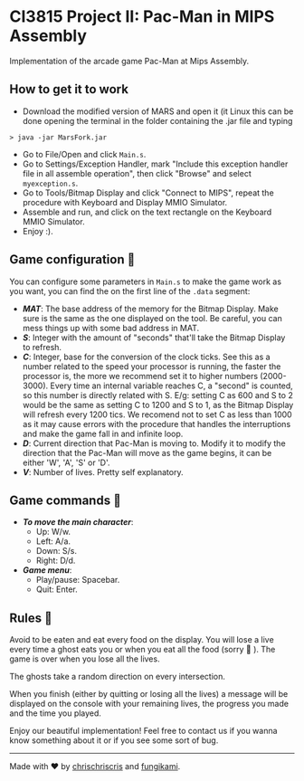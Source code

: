 # CI3815 Project II: Pac-Man in MIPS Assembly

Implementation of the arcade game Pac-Man at Mips Assembly.

## How to get it to work

+ Download the modified version of MARS and open it (it Linux this can be done opening the terminal in the folder containing the .jar file and typing
```
> java -jar MarsFork.jar
```

+ Go to File/Open and click `Main.s`.
+ Go to Settings/Exception Handler, mark "Include this exception handler file in all assemble operation", then click "Browse" and select `myexception.s`.
+ Go to Tools/Bitmap Display and click "Connect to MIPS", repeat the procedure with Keyboard and Display MMIO Simulator.
+ Assemble and run, and click on the text rectangle on the Keyboard MMIO Simulator.
+ Enjoy :).

## Game configuration 🔧

You can configure some parameters in `Main.s` to make the game work as you want, you can find the on the first line of the `.data` segment:

+ ***MAT***: The base address of the memory for the Bitmap Display. Make sure is the same as the one displayed on the tool. Be careful, you can mess things up with some bad address in MAT.
+ ***S***: Integer with the amount of "seconds" that'll take the Bitmap Display to refresh.
+ ***C***: Integer, base for the conversion of the clock ticks. See this as a number related to the speed your processor is running, the faster the processor is, the more we recommend set it to higher numbers (2000-3000). Every time an internal variable reaches C, a "second" is counted, so this number is directly related with S. E/g: setting C as 600 and S to 2 would be the same as setting C to 1200 and S to 1, as the Bitmap Display will refresh every 1200 tics. We recomend not to set C as less than 1000 as it may cause errors with the procedure that handles the interruptions and make the game fall in and infinite loop.
+ ***D***: Current direction that Pac-Man is moving to. Modify it to modify the direction that the Pac-Man will move as the game begins, it can be either 'W', 'A', 'S' or 'D'.
+ ***V***: Number of lives. Pretty self explanatory.

## Game commands 👾

+ ***To move the main character***:
  - Up: W/w.
  - Left: A/a.
  - Down: S/s.
  - Right: D/d.
+ ***Game menu***:
  - Play/pause: Spacebar.
  - Quit: Enter.

## Rules 📏

Avoid to be eaten and eat every food on the display. You will lose a live every time a ghost eats you or when you eat all the food (sorry 🙁 ). The game is over when you lose all the lives.

The ghosts take a random direction on every intersection.

When you finish (either by quitting or losing all the lives) a message will be displayed on the console with your remaining lives, the progress you made and the time you played.

Enjoy our beautiful implementation! Feel free to contact us if you wanna know something about it or if you see some sort of bug.

---

Made with ❤ by [chrischriscris](https://github.com/chrischriscris/) and [fungikami](https://github.com/fungikami/).
